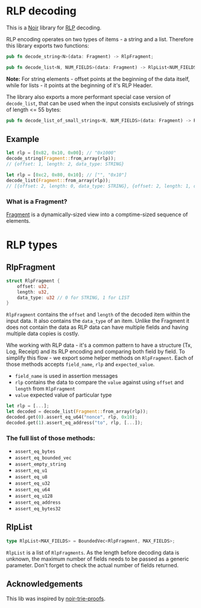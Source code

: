 # RLP decoding

This is a [Noir](https://noir-lang.org) library for [RLP](https://ethereum.org/en/developers/docs/data-structures-and-encoding/rlp/) decoding.

RLP encoding operates on two types of items - a string and a list. Therefore this library exports two functions:

```rust
pub fn decode_string<N>(data: Fragment) -> RlpFragment;
```

```rust
pub fn decode_list<N, NUM_FIELDS>(data: Fragment) -> RlpList<NUM_FIELDS>;
```

**Note:** For string elements - offset points at the beginning of the data itself, while for lists - it points at the beginning of it's RLP Header.

The library also exports a more performant special case version of `decode_list`, that can be used when the input consists exclusively of strings of length <= 55 bytes:

```rust
pub fn decode_list_of_small_strings<N, NUM_FIELDS>(data: Fragment) -> RlpList<NUM_FIELDS>;
```

## Example

```rust
let rlp = [0x82, 0x10, 0x00]; // "0x1000"
decode_string(Fragment::from_array(rlp));
// {offset: 1, length: 2, data_type: STRING}

let rlp = [0xc2, 0x80, 0x10]; // ["", "0x10"]
decode_list(Fragment::from_array(rlp));
// [{offset: 2, length: 0, data_type: STRING}, {offset: 2, length: 1, data_type: STRING}]
```

### What is a Fragment?

[Fragment](../misc/README.md) is a dynamically-sized view into a comptime-sized sequence of elements.

# RLP types

## RlpFragment

```Rust
struct RlpFragment {
    offset: u32,
    length: u32,
    data_type: u32 // 0 for STRING, 1 for LIST
}
```

`RlpFragment` contains the `offset` and `length` of the decoded item within the input data. It also contains the `data_type` of an item. Unlike the Fragment it does not contain the data as RLP data can have multiple fields and having multiple data copies is costly.

Whe working with RLP data - it's a common pattern to have a structure (Tx, Log, Receipt) and its RLP encoding and comparing both field by field. To simplify this flow - we export some helper methods on `RlpFragment`. Each of those methods accepts `field_name`, `rlp` and `expected_value`.

- `field_name` is used in assertion messages
- `rlp` contains the data to compare the `value` against using `offset` and `length` from `RlpFragment`
- `value` expected value of particular type

```rust
let rlp = [...];
let decoded = decode_list(Fragment::from_array(rlp));
decoded.get(0).assert_eq_u64("nonce", rlp, 0x10);
decoded.get(1).assert_eq_address("to", rlp, [...]);
```

### The full list of those methods:

- `assert_eq_bytes`
- `assert_eq_bounded_vec`
- `assert_empty_string`
- `assert_eq_u1`
- `assert_eq_u8`
- `assert_eq_u32`
- `assert_eq_u64`
- `assert_eq_u128`
- `assert_eq_address`
- `assert_eq_bytes32`

## RlpList

```Rust
type RlpList<MAX_FIELDS> = BoundedVec<RlpFragment, MAX_FIELDS>;
```

`RlpList` is a list of `RlpFragments`. As the length before decoding data is unknown, the maximum number of fields needs to be passed as a generic parameter. Don't forget to check the actual number of fields returned.

## Acknowledgements

This lib was inspired by [noir-trie-proofs](https://github.com/aragonzkresearch/noir-trie-proofs/blob/main/lib/src/rlp.nr).

